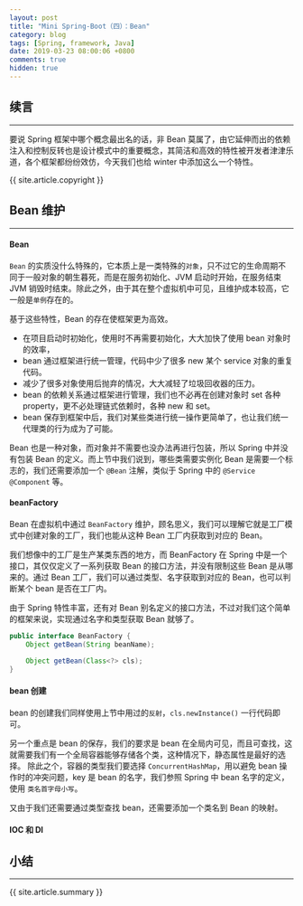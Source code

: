 ```yaml
---
layout: post
title: "Mini Spring-Boot（四）：Bean"
category: blog
tags: [Spring, framework, Java]
date: 2019-03-23 08:00:06 +0800
comments: true
hidden: true
---
```


## 续言
---
要说 Spring 框架中哪个概念最出名的话，非 Bean 莫属了，由它延伸而出的依赖注入和控制反转也是设计模式中的重要概念，其简洁和高效的特性被开发者津津乐道，各个框架都纷纷效仿，今天我们也给 winter 中添加这么一个特性。

{{ site.article.copyright }}

## Bean 维护
---
#### Bean
`Bean` 的实质没什么特殊的，它本质上是一类特殊的`对象`，只不过它的生命周期不同于一般对象的朝生暮死，而是在服务初始化、JVM 启动时开始，在服务结束 JVM 销毁时结束。除此之外，由于其在整个虚拟机中可见，且维护成本较高，它一般是`单例`存在的。

基于这些特性，Bean 的存在使框架更为高效。

- 在项目启动时初始化，使用时不再需要初始化，大大加快了使用 bean 对象时的效率，
- bean 通过框架进行统一管理，代码中少了很多 new 某个 service 对象的重复代码。
- 减少了很多对象使用后抛弃的情况，大大减轻了垃圾回收器的压力。
- bean 的依赖关系通过框架进行管理，我们也不必再在创建对象时 set 各种 property，更不必处理链式依赖时，各种 new 和 set。
- bean 保存到框架中后，我们对某些类进行统一操作更简单了，也让我们统一代理类的行为成为了可能。

Bean 也是一种对象，而对象并不需要也没办法再进行包装，所以 Spring 中并没有包装 Bean 的定义。而上节中我们说到，哪些类需要实例化 Bean 是需要一个标志的，我们还需要添加一个 `@Bean` 注解，类似于 Spring 中的 `@Service @Component` 等。

#### beanFactory
Bean 在虚拟机中通过 `BeanFactory` 维护，顾名思义，我们可以理解它就是工厂模式中创建对象的工厂，我们也能从这种 Bean 工厂内获取到对应的 Bean。

我们想像中的工厂是生产某类东西的地方，而 BeanFactory 在 Spring 中是一个接口，其仅仅定义了一系列获取 Bean 的接口方法，并没有限制这些 Bean 是从哪来的。通过 Bean 工厂，我们可以通过类型、名字获取到对应的 Bean，也可以判断某个 bean 是否在工厂内。

由于 Spring 特性丰富，还有对 Bean 别名定义的接口方法，不过对我们这个简单的框架来说，实现通过名字和类型获取 Bean 就够了。

```java
public interface BeanFactory {
    Object getBean(String beanName);

    Object getBean(Class<?> cls);
}
```
#### bean 创建
bean 的创建我们同样使用上节中用过的`反射`，`cls.newInstance()` 一行代码即可。

另一个重点是 bean 的保存，我们的要求是 bean 在全局内可见，而且可查找，这就需要我们有一个全局容器能够存储各个类，这种情况下，静态属性是最好的选择。
除此之个，容器的类型我们要选择 `ConcurrentHashMap`，用以避免 bean 操作时的冲突问题，key 是 bean 的名字，我们参照 Spring 中 bean 名字的定义，使用 `类名首字母小写`。

又由于我们还需要通过类型查找 bean，还需要添加一个类名到 Bean 的映射。

#### IOC 和 DI

## 小结
---

{{ site.article.summary }}